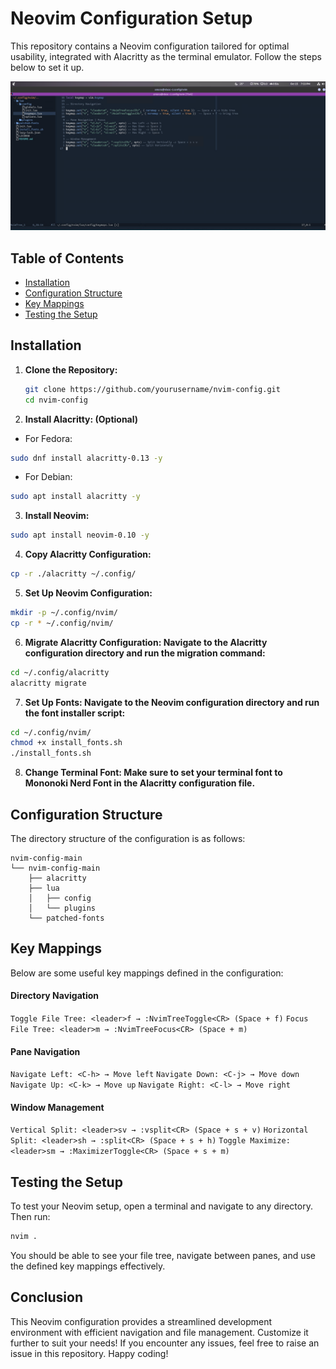 # Neovim Configuration Setup

This repository contains a Neovim configuration tailored for optimal usability, integrated with Alacritty as the terminal emulator. Follow the steps below to set it up.

![](screenshot.png)

## Table of Contents
- [Installation](#installation)
- [Configuration Structure](#configuration-structure)
- [Key Mappings](#key-mappings)
- [Testing the Setup](#testing-the-setup)

## Installation

1. **Clone the Repository:**
   ```bash
   git clone https://github.com/yourusername/nvim-config.git
   cd nvim-config
   ```

2. **Install Alacritty: (Optional)**
  - For Fedora:
  ```bash
  sudo dnf install alacritty-0.13 -y
  ```
  
  - For Debian:
  ```bash
  sudo apt install alacritty -y
  ```

3. **Install Neovim:**
  ```bash
  sudo apt install neovim-0.10 -y
  ```

4. **Copy Alacritty Configuration:**
  ```bash
  cp -r ./alacritty ~/.config/
  ```

5. **Set Up Neovim Configuration:**
  ```bash
  mkdir -p ~/.config/nvim/
  cp -r * ~/.config/nvim/
  ```

6. **Migrate Alacritty Configuration: Navigate to the Alacritty configuration directory and run the migration command:**
  ```bash
  cd ~/.config/alacritty
  alacritty migrate
  ```

7. **Set Up Fonts: Navigate to the Neovim configuration directory and run the font installer script:**
  ```bash
  cd ~/.config/nvim/
  chmod +x install_fonts.sh
  ./install_fonts.sh
  ```

8. **Change Terminal Font: Make sure to set your terminal font to Mononoki Nerd Font in the Alacritty configuration file.**

## Configuration Structure
The directory structure of the configuration is as follows:

  ```
  nvim-config-main
  └── nvim-config-main
      ├── alacritty
      ├── lua
      │   ├── config
      │   └── plugins
      └── patched-fonts
  ```

## Key Mappings
Below are some useful key mappings defined in the configuration:

#### **Directory Navigation**
`Toggle File Tree: <leader>f → :NvimTreeToggle<CR> (Space + f)`
`Focus File Tree: <leader>m → :NvimTreeFocus<CR> (Space + m)`

#### **Pane Navigation**
`Navigate Left: <C-h> → Move left`
`Navigate Down: <C-j> → Move down`
`Navigate Up: <C-k> → Move up`
`Navigate Right: <C-l> → Move right`

#### **Window Management**
`Vertical Split: <leader>sv → :vsplit<CR> (Space + s + v)`
`Horizontal Split: <leader>sh → :split<CR> (Space + s + h)`
`Toggle Maximize: <leader>sm → :MaximizerToggle<CR> (Space + s + m)`

## Testing the Setup
To test your Neovim setup, open a terminal and navigate to any directory. Then run:

```bash
nvim .
```

You should be able to see your file tree, navigate between panes, and use the defined key mappings effectively.

## Conclusion

This Neovim configuration provides a streamlined development environment with efficient navigation and file management. Customize it further to suit your needs! If you encounter any issues, feel free to raise an issue in this repository. Happy coding!
